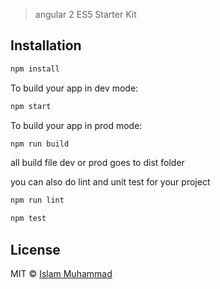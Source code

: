 > angular 2 ES5 Starter Kit

## Installation


```bash
npm install
```

To build your app in dev mode:

```bash
npm start
```

To build your app in prod mode:

```bash
npm run build
```

all build file dev or prod goes to dist folder

you can also do lint and unit test for your project

```bash
npm run lint

npm test
```

## License

MIT © [Islam Muhammad]()

